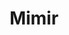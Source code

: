 ---
facebook: https://facebook.com/grafana
git: https://github.com/grafana/mimir
logohandle: grafana_mimir
sort: mimir
title: Mimir
website: https://grafana.com/oss/mimir/
---